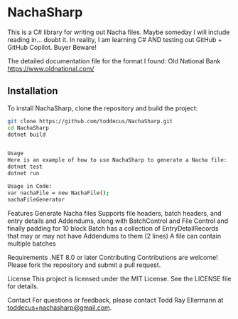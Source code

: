 # NachaSharp

This is a C# library for writing out Nacha files. Maybe someday I will include reading in... doubt it. In reality, I am learning C# AND testing out GitHub + GitHub Copilot. Buyer Beware!

The detailed documentation file for the format I found: Old National Bank https://www.oldnational.com/ 

## Installation

To install NachaSharp, clone the repository and build the project:

```sh
git clone https://github.com/toddecus/NachaSharp.git
cd NachaSharp
dotnet build


Usage
Here is an example of how to use NachaSharp to generate a Nacha file:
dotnet test
dotnet run

Usage in Code:
var nachaFile = new NachaFile();
nachaFileGenerator

```
Features
Generate Nacha files
Supports file headers, batch headers, and entry details and Addendums, along with BatchControl and File Control and finally padding for 10 block
Batch has a collection of EntryDetailRecords that may or may not have Addendums to them (2 lines)
A file can contain multiple batches 

Requirements
.NET 8.0 or later
Contributing
Contributions are welcome! Please fork the repository and submit a pull request.

License
This project is licensed under the MIT License. See the LICENSE file for details.

Contact
For questions or feedback, please contact Todd Ray Ellermann at toddecus+nachasharp@gmail.com.